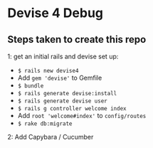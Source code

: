 # Devise 4 Debug

## Steps taken to create this repo

1: get an initial rails and devise set up:

- `$ rails new devise4`
- Add `gem 'devise'` to Gemfile
- `$ bundle`
- `$ rails generate devise:install`
- `$ rails generate devise user`
- `$ rails g controller welcome index`
- Add `root 'welcome#index'` to `config/routes`
- `$ rake db:migrate`


2: Add Capybara / Cucumber

